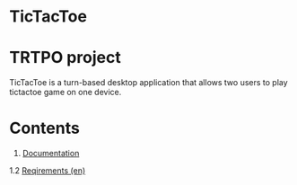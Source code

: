 # TicTacToe
# TRTPO project
TicTacToe is a turn-based desktop application that allows two users to play tictactoe game on one device.

# Contents
1. [Documentation](https://github.com/VladislavTikh/TicTacToe/tree/master/ProjectDocumentation) <br>

  1.2 [Reqirements (en)](https://github.com/VladislavTikh/TicTacToe/blob/master/ProjectDocumentation/SoftwareRequirmentsSpecification%20(en).md) <br>

